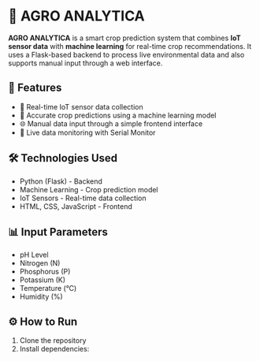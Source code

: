 # 🌿 AGRO ANALYTICA

**AGRO ANALYTICA** is a smart crop prediction system that combines **IoT sensor data** with **machine learning** for real-time crop recommendations. It uses a Flask-based backend to process live environmental data and also supports manual input through a web interface.

## 🚀 Features

- 📡 Real-time IoT sensor data collection  
- 🤖 Accurate crop predictions using a machine learning model  
- 🌐 Manual data input through a simple frontend interface  
- 🔄 Live data monitoring with Serial Monitor  

## 🛠️ Technologies Used

- Python (Flask) - Backend  
- Machine Learning - Crop prediction model  
- IoT Sensors - Real-time data collection  
- HTML, CSS, JavaScript - Frontend  

## 📊 Input Parameters

- pH Level  
- Nitrogen (N)  
- Phosphorus (P)  
- Potassium (K)  
- Temperature (°C)  
- Humidity (%)  

## ⚙️ How to Run

1. Clone the repository  
2. Install dependencies:  
